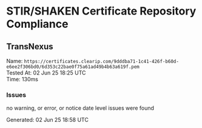# STIR/SHAKEN Certificate Repository Compliance

## TransNexus

Name: `https://certificates.clearip.com/9dddba71-1c41-426f-b60d-e6ee2f306bd0/6d353c22bae0f75a61ad49b4b63a619f.pem`\
Tested At: 02 Jun 25 18:25 UTC\
Time: 130ms

### Issues

no warning, or error, or notice date level issues were found

Generated: 02 Jun 25 18:58 UTC